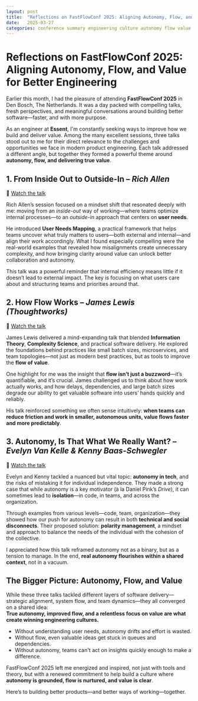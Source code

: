 ```yaml
---
layout: post
title:  "Reflections on FastFlowConf 2025: Aligning Autonomy, Flow, and Value for Better Engineering"
date:   2025-03-27
categories: conference summary engineering culture autonomy flow value product management
---
```


# Reflections on FastFlowConf 2025: Aligning Autonomy, Flow, and Value for Better Engineering

Earlier this month, I had the pleasure of attending **FastFlowConf 2025** in Den Bosch, The Netherlands. It was a day packed with compelling talks, fresh perspectives, and meaningful conversations around building better software—faster, and with more purpose.

As an engineer at **Essent**, I'm constantly seeking ways to improve how we build and deliver value. Among the many excellent sessions, three talks stood out to me for their direct relevance to the challenges and opportunities we face in modern product engineering. Each talk addressed a different angle, but together they formed a powerful theme around **autonomy, flow, and delivering true value**.


## 1. From Inside Out to Outside-In – *Rich Allen*

🎥 [Watch the talk](https://www.youtube.com/watch?v=UYbTZzvk_C0)

Rich Allen’s session focused on a mindset shift that resonated deeply with me: moving from an *inside-out* way of working—where teams optimize internal processes—to an *outside-in* approach that centers on **user needs**.

He introduced **User Needs Mapping**, a practical framework that helps teams uncover what truly matters to users—both external and internal—and align their work accordingly. What I found especially compelling were the real-world examples that revealed how misalignments create unnecessary complexity, and how bringing clarity around value can unlock better collaboration and autonomy.

This talk was a powerful reminder that internal efficiency means little if it doesn’t lead to external impact. The key is focusing on what users care about and structuring teams and priorities around that.


## 2. How Flow Works – *James Lewis (Thoughtworks)*

🎥 [Watch the talk](https://www.youtube.com/watch?v=61goa2p0JkM)

James Lewis delivered a mind-expanding talk that blended **Information Theory**, **Complexity Science**, and practical software delivery. He explored the foundations behind practices like small batch sizes, microservices, and team topologies—not just as modern best practices, but as tools to improve the **flow of value**.

One highlight for me was the insight that **flow isn’t just a buzzword**—it’s quantifiable, and it’s crucial. James challenged us to think about how work actually works, and how delays, dependencies, and large batch sizes degrade our ability to get valuable software into users’ hands quickly and reliably.

His talk reinforced something we often sense intuitively: **when teams can reduce friction and work in smaller, autonomous units, value flows faster and more predictably**.


## 3. Autonomy, Is That What We Really Want? – *Evelyn Van Kelle & Kenny Baas-Schwegler*

🎥 [Watch the talk](https://www.youtube.com/watch?v=Q9-LMmOKZaM)

Evelyn and Kenny tackled a nuanced but vital topic: **autonomy in tech**, and the risks of mistaking it for individual independence. They made a strong case that while autonomy is a key motivator (à la Daniel Pink’s *Drive*), it can sometimes lead to **isolation**—in code, in teams, and across the organization.

Through examples from various levels—code, team, organization—they showed how our push for autonomy can result in both **technical and social disconnects**. Their proposed solution: **polarity management**, a mindset and approach to balance the needs of the individual with the cohesion of the collective.

I appreciated how this talk reframed autonomy not as a binary, but as a tension to manage. In the end, **real autonomy flourishes within a shared context**, not in a vacuum.


## The Bigger Picture: Autonomy, Flow, and Value

While these three talks tackled different layers of software delivery—strategic alignment, system flow, and team dynamics—they all converged on a shared idea:  
**True autonomy, improved flow, and a relentless focus on value are what create winning engineering cultures.**

- Without understanding user needs, autonomy drifts and effort is wasted.
- Without flow, even valuable ideas get stuck in queues and dependencies.
- Without autonomy, teams can't act on insights quickly enough to make a difference.

FastFlowConf 2025 left me energized and inspired, not just with tools and theory, but with a renewed commitment to help build a culture where **autonomy is grounded, flow is nurtured, and value is clear**.

Here’s to building better products—and better ways of working—together.

